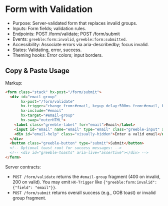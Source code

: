 # Form with Validation

- Purpose: Server-validated form that replaces invalid groups.
- Inputs: Form fields; validation rules.
- Endpoints: POST /form/validate; POST /form/submit
- Events: `greeble:form:invalid`, `greeble:form:submitted`.
- Accessibility: Associate errors via aria-describedby; focus invalid.
- States: Validating, error, success.
- Theming hooks: Error colors; input borders.

## Copy & Paste Usage

Markup:

```html
<form class="stack" hx-post="/form/submit">
  <div id="email-group"
       hx-post="/form/validate"
       hx-trigger="change from:#email, keyup delay:500ms from:#email, blur from:#email"
       hx-include="#email"
       hx-target="#email-group"
       hx-swap="outerHTML">
    <label class="greeble-label" for="email">Email</label>
    <input id="email" name="email" type="email" class="greeble-input" aria-describedby="email-help" required />
    <div id="email-help" class="visually-hidden">Enter a valid email</div>
  </div>
  <button class="greeble-button" type="submit">Submit</button>
  <!-- Optional toast root for success messages: -->
  <!-- <div id="greeble-toasts" aria-live="assertive"></div> -->
</form>
```

Server contracts:
- `POST /form/validate` returns the `#email-group` fragment (400 on invalid, 200 on valid). You may emit `HX-Trigger` like `{"greeble:form:invalid": {"field": "email"}}`.
- `POST /form/submit` returns overall success (e.g., OOB toast) or invalid group fragment.
